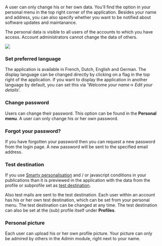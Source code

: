 A user can only change his or her own data. You'll find the option in
your personal menu in the top right corner of the application. Besides
your name and address, you can also specify whether you want to be
notified about software updates and maintanance.

The personal data is visible to all users of the accounts to which you
have access. Account administrators cannot change the data of others.

![](images/edityourdetails.png)

### Set preferred language

The application is available in French, Dutch, English and German. The
display language can be changed directly by clicking on a flag in the
top right of the application. If you want to display the application in
another language by default, you can set this via 'Welcome *your
name*-\> *Edit your details*'.

### Change password

Users can change their password. This option can be found in the
**Personal menu**. A user can only change his or her own password.

### Forgot your password?

If you have forgotten your password then you can request a new password
from the login page. A new password will be sent to the specified email
address.

### Test destination

If you use [Smarty
personalisation](http://www.copernica.com/en/support/personalize-campaigns)
and / or javascript conditions in your publications than it is previewed
in the application with the data from the profile or subprofile set as
[test
destination](http://www.copernica.com/en/support/what-is-the-test-destination).

Also test mails are sent to the test destination. Each user within an
account has his or her own test destination, which can be set from your
personal menu. The test destination can be changed at any time. The test
destination can also be set at the (sub) profile itself under
**Profiles**.

### Personal picture

Each user can upload his or her own profile picture. Your picture can
only be admired by others in the Admin module, right next to your name.
